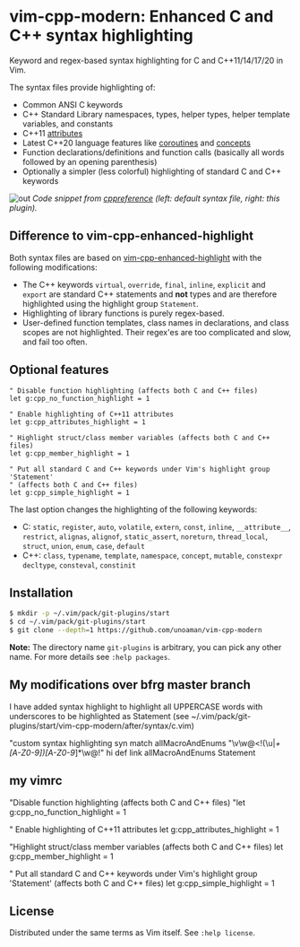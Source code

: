 # vim-cpp-modern: Enhanced C and C++ syntax highlighting

Keyword and regex-based syntax highlighting for C and C++11/14/17/20 in Vim.

The syntax files provide highlighting of:
- Common ANSI C keywords
- C++ Standard Library namespaces, types, helper types, helper template
  variables, and constants
- C++11 [attributes][attributes]
- Latest C++20 language features like [coroutines][coroutines] and
  [concepts][concepts]
- Function declarations/definitions and function calls (basically all words
  followed by an opening parenthesis)
- Optionally a simpler (less colorful) highlighting of standard C and C++
  keywords

![out](https://user-images.githubusercontent.com/6266600/97118850-a8902f00-170c-11eb-85c9-a5d2edd938a0.png)
_Code snippet from [cppreference][cppreference] (left: default syntax file,
right: this plugin)._


## Difference to vim-cpp-enhanced-highlight

Both syntax files are based on [vim-cpp-enhanced-highlight][octol] with the
following modifications:

- The C++ keywords `virtual`, `override`, `final`, `inline`, `explicit` and
  `export` are standard C++ statements and **not** types and are therefore
  highlighted using the highlight group `Statement`.
- Highlighting of library functions is purely regex-based.
- User-defined function templates, class names in declarations, and class scopes
  are not highlighted. Their regex'es are too complicated and slow, and fail too
  often.


## Optional features

```vim
" Disable function highlighting (affects both C and C++ files)
let g:cpp_no_function_highlight = 1

" Enable highlighting of C++11 attributes
let g:cpp_attributes_highlight = 1

" Highlight struct/class member variables (affects both C and C++ files)
let g:cpp_member_highlight = 1

" Put all standard C and C++ keywords under Vim's highlight group 'Statement'
" (affects both C and C++ files)
let g:cpp_simple_highlight = 1
```

The last option changes the highlighting of the following keywords:
- C: `static`, `register`, `auto`, `volatile`, `extern`, `const`, `inline`,
  `__attribute__`, `restrict`, `alignas`, `alignof`, `static_assert`,
  `noreturn`, `thread_local`, `struct`, `union`, `enum`, `case`, `default`
- C++: `class`, `typename`, `template`, `namespace`, `concept`, `mutable`,
  `constexpr` `decltype`, `consteval`, `constinit`


## Installation

```bash
$ mkdir -p ~/.vim/pack/git-plugins/start
$ cd ~/.vim/pack/git-plugins/start
$ git clone --depth=1 https://github.com/unoaman/vim-cpp-modern
```
**Note:** The directory name `git-plugins` is arbitrary, you can pick any other
name. For more details see `:help packages`.

## My modifications over bfrg master branch

I have added syntax highlight to highlight all UPPERCASE words with underscores to be highlighted as Statement
(see ~/.vim/pack/git-plugins/start/vim-cpp-modern/after/syntax/c.vim)

"custom syntax highlighting
syn match allMacroAndEnums "\v\w@<!(\u|_+[A-Z0-9])[A-Z0-9_]*\w@!"
hi def link allMacroAndEnums Statement

## my vimrc

"Disable function highlighting (affects both C and C++ files)
"let g:cpp_no_function_highlight = 1

" Enable highlighting of C++11 attributes
let g:cpp_attributes_highlight = 1

"Highlight struct/class member variables (affects both C and C++ files)
let g:cpp_member_highlight = 1

" Put all standard C and C++ keywords under Vim's highlight group 'Statement' (affects both C and C++ files)
let g:cpp_simple_highlight = 1


## License

Distributed under the same terms as Vim itself. See `:help license`.


[cppreference]: https://en.cppreference.com/w/cpp/language/coroutines
[octol]: https://github.com/octol/vim-cpp-enhanced-highlight
[attributes]: https://en.cppreference.com/w/cpp/language/attributes
[coroutines]: https://en.cppreference.com/w/cpp/language/coroutines
[concepts]: https://en.cppreference.com/w/cpp/concepts
